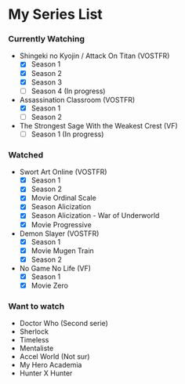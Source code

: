 # My Series List

### Currently Watching

- Shingeki no Kyojin / Attack On Titan (VOSTFR)
  - [x] Season 1
  - [x] Season 2
  - [x] Season 3
  - [ ] Season 4 (In progress)
- Assassination Classroom (VOSTFR)
  - [x] Season 1
  - [ ] Season 2
- The Strongest Sage With the Weakest Crest (VF)
  - [ ] Season 1 (In progress)

### Watched

- Swort Art Online (VOSTFR)
  - [x] Season 1
  - [x] Season 2
  - [x] Movie Ordinal Scale
  - [x] Season Alicization
  - [x] Season Alicization - War of Underworld
  - [x] Movie Progressive
- Demon Slayer (VOSTFR)
  - [x] Season 1
  - [x] Movie Mugen Train
  - [x] Season 2
- No Game No Life (VF)
  - [x] Season 1
  - [x] Movie Zero

### Want to watch

- Doctor Who (Second serie)
- Sherlock
- Timeless
- Mentaliste
- Accel World (Not sur)
- My Hero Academia
- Hunter X Hunter
